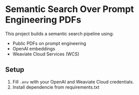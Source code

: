 # Semantic Search Over Prompt Engineering PDFs

This project builds a semantic search pipeline using:
- Public PDFs on prompt engineering
- OpenAI embeddings
- Weaviate Cloud Services (WCS)

## Setup

1. Fill `.env` with your OpenAI and Weaviate Cloud credentials.
2. Install dependencie from requirements.txt 

